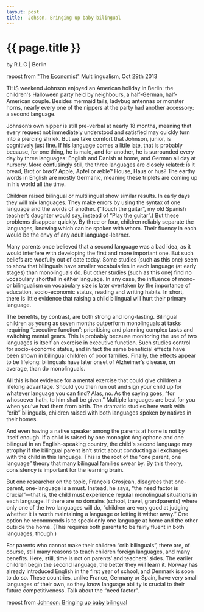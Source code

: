 ```yaml
---
layout: post
title:  Johson, Bringing up baby bilingual
---
```


{{ page.title }}
====================
by <span class="post_author">R.L.G</span> | Berlin

<p class="meta">repost from <a href="http://http://www.economist.com/">"The Economist"</a> Multilingualism, Oct 29th 2013</p>

THIS weekend Johnson enjoyed an American holiday in Berlin: the children's Halloween party held by neighbours, a half-German, half-American couple. Besides mermaid tails, ladybug antennas or monster horns, nearly every one of the nippers at the party had another accessory: a second language.

Johnson’s own nipper is still pre-verbal at nearly 18 months, meaning that every request not immediately understood and satisfied may quickly turn into a piercing shriek. But we take comfort that Johnson, junior, is cognitively just fine. If his language comes a little late, that is probably because, for one thing, he is male, and for another, he is surrounded every day by three languages: English and Danish at home, and German all day at nursery. More confusingly still, the three languages are closely related: is it bread, Brot or brød? Apple, Apfel or æble? House, Haus or hus? The earthy words in English are mostly Germanic, meaning these triplets are coming up in his world all the time.

Children raised bilingual or multilingual show similar results. In early days they will mix languages. They make errors by using the syntax of one language and the words of another. (“Touch the guitar”, my old Spanish teacher’s daughter would say, instead of “Play the guitar”.) But these problems disappear quickly. By three or four, children reliably separate the languages, knowing which can be spoken with whom. Their fluency in each would be the envy of any adult language-learner.

Many parents once believed that a second language was a bad idea, as it would interfere with developing the first and more important one. But such beliefs are woefully out of date today. Some studies (such as this one) seem to show that bilinguals have smaller vocabularies in each language (at early stages) than monolinguals do. But other studies (such as this one) find no vocabulary shortfall in either language. In any case, the influence of mono- or bilingualism on vocabulary size is later overtaken by the importance of education, socio-economic status, reading and writing habits. In short, there is little evidence that raising a child bilingual will hurt their primary language.

The benefits, by contrast, are both strong and long-lasting. Bilingual children as young as seven months outperform monolinguals at tasks requiring “executive function”: prioritising and planning complex tasks and switching mental gears. This is probably because monitoring the use of two languages is itself an exercise in executive function. Such studies control for socio-economic status, and in fact the same beneficial effects have been shown in bilingual children of poor families. Finally, the effects appear to be lifelong: bilinguals have later onset of Alzheimer’s disease, on average, than do monolinguals.

All this is hot evidence for a mental exercise that could give children a lifelong advantage. Should you then run out and sign your child up for whatever language you can find? Alas, no. As the saying goes, “for whosoever hath, to him shall be given.” Multiple languages are best for you when you’ve had them from birth. The dramatic studies here work with “crib” bilinguals, children raised with both languages spoken by natives in their homes.

And even having a native speaker among the parents at home is not by itself enough. If a child is raised by one monoglot Anglophone and one bilingual in an English-speaking country, the child's second language may atrophy if the bilingual parent isn’t strict about conducting all exchanges with the child in this language. This is the root of the “one parent, one language” theory that many bilingual families swear by. By this theory, consistency is important for the learning brain. 

But one researcher on the topic, François Grosjean, disagrees that one-parent, one-language is a must. Instead, he says, “the need factor is crucial”—that is, the child must experience regular monolingual situations in each language. If there are no domains (school, travel, grandparents) where only one of the two languages will do, “children are very good at judging whether it is worth maintaining a language or letting it wither away.” One option he recommends is to speak only one language at home and the other outside the home. (This requires both parents to be fairly fluent in both languages, though.) 

For parents who cannot make their children “crib bilinguals”, there are, of course, still many reasons to teach children foreign languages, and many benefits. Here, still, time is not on parents’ and teachers’ sides. The earlier children begin the second language, the better they will learn it. Norway has already introduced English in the first year of school, and Denmark is soon to do so. These countries, unlike France, Germany or Spain, have very small languages of their own, so they know language ability is crucial to their future competitiveness. Talk about the “need factor”.

<span class="repost_link">repost from <a href="http://http://www.economist.com/blogs/prospero/2013/10/multilingualism-0">Johnson: Bringing up baby bilingual</a></span>


